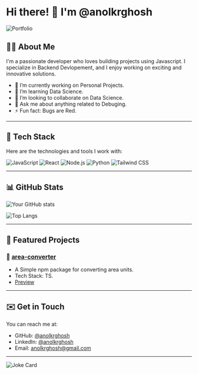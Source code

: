 # Hi there! 👋 I'm @anolkrghosh

![Portfolio](https://anolkrghosh.vercel.app/)

## 👨‍💻 About Me
I'm a passionate developer who loves building projects using Javascript. I specialize in Backend Devlopement, and I enjoy working on exciting and innovative solutions.

- 🔭 I’m currently working on Personal Projects.
- 🌱 I’m learning Data Science.
- 👯 I’m looking to collaborate on Data Science.
- 💬 Ask me about anything related to Debuging.
- ⚡ Fun fact: Bugs are Red.

---

## 🚀 Tech Stack
Here are the technologies and tools I work with:

![JavaScript](https://img.shields.io/badge/-JavaScript-F7DF1E?logo=javascript&logoColor=black&style=flat-square)
![React](https://img.shields.io/badge/-React-61DAFB?logo=react&logoColor=white&style=flat-square)
![Node.js](https://img.shields.io/badge/-Node.js-339933?logo=node.js&logoColor=white&style=flat-square)
![Python](https://img.shields.io/badge/-Python-3776AB?logo=python&logoColor=white&style=flat-square)
![Tailwind CSS](https://img.shields.io/badge/-TailwindCSS-06B6D4?logo=tailwind-css&logoColor=white&style=flat-square)

---

## 📊 GitHub Stats

![Your GitHub stats](https://github-readme-stats.vercel.app/api?username=anolkrghosh&show_icons=true&hide_border=true&theme=radical)

![Top Langs](https://github-readme-stats.vercel.app/api/top-langs/?username=anolkrghosh&layout=compact&theme=radical)

---

## 🌟 Featured Projects

### 📌 [area-converter](https://github.com/anolkrghosh/area-converter)
- A Simple npm package for converting area units.
- Tech Stack: TS.
- [Preview](https://area-converter-web.vercel.app/)

---

## ✉️ Get in Touch

You can reach me at:

- GitHub: [@anolkrghosh](https://github.com/your-username)
- LinkedIn: [@anolkrghosh](https://www.linkedin.com/in/anolkrghosh/)
- Email: [anolkrghosh@gmail.com](mailto:anolkrghosh@gmail.com)

---

![Joke Card](https://readme-jokes.vercel.app/api?theme=default)

